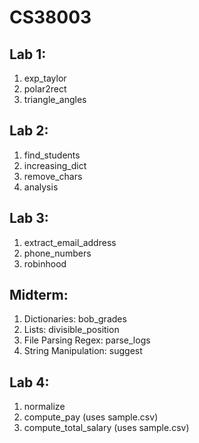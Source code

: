 # CS38003

## Lab 1:
1) exp_taylor
2) polar2rect
3) triangle_angles

## Lab 2:
1) find_students
2) increasing_dict
3) remove_chars
4) analysis

## Lab 3:
1) extract_email_address
2) phone_numbers
3) robinhood

## Midterm:
1) Dictionaries: bob_grades
2) Lists: divisible_position
3) File Parsing Regex: parse_logs
4) String Manipulation: suggest

## Lab 4:
1) normalize
2) compute_pay (uses sample.csv)
3) compute_total_salary (uses sample.csv)
